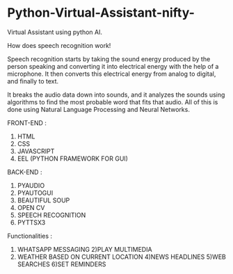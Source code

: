 # Python-Virtual-Assistant-nifty-
Virtual Assistant using python AI.

How does speech recognition work!

Speech recognition starts by taking the sound energy produced by the person speaking and converting it into electrical energy with the help of a microphone. 
It then converts this electrical energy from analog to digital, and finally to text. 

It breaks the audio data down into sounds, and it analyzes the sounds using algorithms to find the most probable word that fits that audio. 
All of this is done using Natural Language Processing and Neural Networks.

FRONT-END :
1. HTML
2. CSS
3. JAVASCRIPT
4. EEL (PYTHON FRAMEWORK FOR GUI)

BACK-END :
1. PYAUDIO 
2. PYAUTOGUI
3. BEAUTIFUL SOUP
4. OPEN CV
5. SPEECH RECOGNITION
6. PYTTSX3

Functionalities :
1) WHATSAPP MESSAGING
2)PLAY MULTIMEDIA
3) WEATHER BASED ON CURRENT LOCATION
4)NEWS HEADLINES
5)WEB SEARCHES
6)SET REMINDERS


